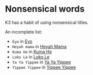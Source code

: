 # Nonsensical words

K3 has a habit of using nonsensical titles.

An incomplete list:

 * `Eyo` in [Eyo](Eyo.md)
 * `Heyah mama` in [Heyah Mama](HeyahMama.md)
 * `Kuma He` in [Kuma He](KumaHe.md)
 * `Loko Le` in [Loko Le](LokoLe.md)
 * `Ya Ya Yippee` in [Ya Ya Yippee](YaYaYippee.md)
 * `Yippee Yippee` in [Yippee Yippee](YippeeYippee.md)
